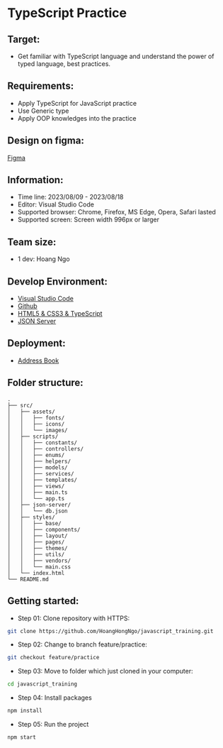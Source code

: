 # TypeScript Practice

## Target:

- Get familiar with TypeScript language and understand the power of typed language, best practices.

## Requirements:

- Apply TypeScript for JavaScript practice
- Use Generic type
- Apply OOP knowledges into the practice

## Design on figma:

[Figma](https://www.figma.com/file/g88N1kvNmmFcUQ7mRNQmiB/Untitled?type=design&node-id=0%3A1&mode=design&t=Tt714DjstEGND1oc-1)

## Information:

- Time line: 2023/08/09 - 2023/08/18
- Editor: Visual Studio Code
- Supported browser: Chrome, Firefox, MS Edge, Opera, Safari lasted
- Supported screen: Screen width 996px or larger

## Team size:

- 1 dev: Hoang Ngo

## Develop Environment:

- [Visual Studio Code](https://code.visualstudio.com/)
- [Github](https://github.com/)
- [HTML5 & CSS3 & TypeScript](https://github.com/microsoft/TypeScript)
- [JSON Server](https://github.com/typicode/json-server)

## Deployment:

- [Address Book](https://f6addressbook.netlify.app/)

## Folder structure:

```
.
├── src/
│   ├── assets/
│   │   ├── fonts/
│   │   ├── icons/
│   │   └── images/
│   ├── scripts/
│   │   ├── constants/
│   │   ├── controllers/
│   │   ├── enums/
│   │   ├── helpers/
│   │   ├── models/
│   │   ├── services/
│   │   ├── templates/
│   │   ├── views/
│   │   ├── main.ts
│   │   └── app.ts
│   ├── json-server/
│   │   └── db.json
│   ├── styles/
│   │   ├── base/
│   │   ├── components/
│   │   ├── layout/
│   │   ├── pages/
│   │   ├── themes/
│   │   ├── utils/
│   │   ├── vendors/
│   │   └── main.css
│   └── index.html
└── README.md
```

## Getting started:

- Step 01: Clone repository with HTTPS:

```bash
git clone https://github.com/HoangHongNgo/javascript_training.git
```

- Step 02: Change to branch feature/practice:

```bash
git checkout feature/practice
```

- Step 03: Move to folder which just cloned in your computer:

```bash
cd javascript_training
```

- Step 04: Install packages

```bash
npm install
```

- Step 05: Run the project

```bash
npm start
```
